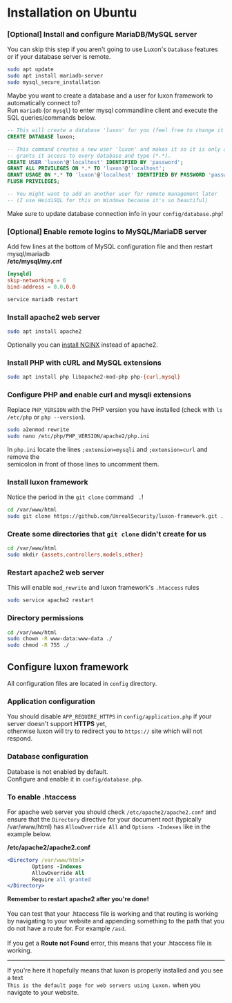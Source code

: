 # Installation on Ubuntu

### [Optional] Install and configure MariaDB/MySQL server
You can skip this step if you aren't going to use Luxon's `Database` features or if your database server is remote.
```sh
sudo apt update
sudo apt install mariadb-server
sudo mysql_secure_installation
```
Maybe you want to create a database and a user for luxon framework to automatically connect to?\
Run `mariadb` (or `mysql`) to enter mysql commandline client and execute the SQL queries/commands below.
```sql
-- This will create a database 'luxon' for you (feel free to change it to whatever you want to use, I don't mind).
CREATE DATABASE luxon;

-- This command creates a new user 'luxon' and makes it so it is only accessible on localhost and then
-- grants it access to every database and type (*.*).
CREATE USER 'luxon'@'localhost' IDENTIFIED BY 'password';
GRANT ALL PRIVILEGES ON *.* TO 'luxon'@'localhost';
GRANT USAGE ON *.* TO 'luxon'@'localhost' IDENTIFIED BY PASSWORD 'password';
FLUSH PRIVILEGES;

-- You might want to add an another user for remote management later 
-- (I use HeidiSQL for this on Windows because it's so beautiful)
```
Make sure to update database connection info in your `config/database.php`!

### [Optional] Enable remote logins to MySQL/MariaDB server
Add few lines at the bottom of MySQL configuration file and then restart mysql/mariadb\
**/etc/mysql/my.cnf**
```conf
[mysqld]
skip-networking = 0
bind-address = 0.0.0.0
```
```sh
service mariadb restart
```

### Install apache2 web server
```sh
sudo apt install apache2
```
Optionally you can [install NGINX]() instead of apache2.

### Install PHP with cURL and MySQL extensions
```sh
sudo apt install php libapache2-mod-php php-{curl,mysql}
```

### Configure PHP and enable curl and mysqli extensions
Replace `PHP_VERSION` with the PHP version you have installed (check with `ls /etc/php` or `php --version`).
```sh
sudo a2enmod rewrite
sudo nano /etc/php/PHP_VERSION/apache2/php.ini
```
In `php.ini` locate the lines `;extension=mysqli` and `;extension=curl` and remove the\
semicolon in front of those lines to uncomment them.

### Install luxon framework
Notice the period in the `git clone` command ` .`!
```sh
cd /var/www/html
sudo git clone https://github.com/UnrealSecurity/luxon-framework.git .
```

### Create some directories that `git clone` didn't create for us
```sh
cd /var/www/html
sudo mkdir {assets,controllers,models,other}
```

### Restart apache2 web server
This will enable `mod_rewrite` and luxon framework's `.htaccess` rules
```sh
sudo service apache2 restart
```

### Directory permissions
```sh
cd /var/www/html
sudo chown -R www-data:www-data ./
sudo chmod -R 755 ./
```

## Configure luxon framework
All configuration files are located in `config` directory.

### Application configuration
You should disable `APP_REQUIRE_HTTPS` in `config/application.php` if your server doesn't support **HTTPS** yet,\
otherwise luxon will try to redirect you to `https://` site which will not respond.

### Database configuration
Database is not enabled by default.\
Configure and enable it in `config/database.php`.

### To enable .htaccess
For apache web server you should check `/etc/apache2/apache2.conf` and ensure that the `Directory`
directive for your document root (typically /var/www/html) has `AllowOverride All` 
and `Options -Indexes` like in the example below.

**/etc/apache2/apache2.conf**
```apache
<Directory /var/www/html>
        Options -Indexes
        AllowOverride All
        Require all granted
</Directory>
```
**Remember to restart apache2 after you're done!**\
\
You can test that your .htaccess file is working and that routing is 
working by navigating to your website and appending something to the path that 
you do not have a route for. For example `/asd`.\
\
If you get a __Route not Found__ error, this means that your .htaccess file is working.


---
If you're here it hopefully means that luxon is properly installed and you see a text\
`This is the default page for web servers using Luxon.` when you navigate to your website.

